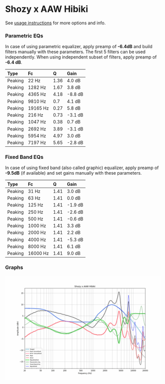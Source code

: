 # Shozy x AAW Hibiki
See [usage instructions](https://github.com/jaakkopasanen/AutoEq#usage) for more options and info.

### Parametric EQs
In case of using parametric equalizer, apply preamp of **-6.4dB** and build filters manually
with these parameters. The first 5 filters can be used independently.
When using independent subset of filters, apply preamp of **-6.4 dB**.

| Type    | Fc       |    Q | Gain    |
|:--------|:---------|:-----|:--------|
| Peaking | 22 Hz    | 1.36 | 4.0 dB  |
| Peaking | 1282 Hz  | 1.67 | 3.8 dB  |
| Peaking | 4365 Hz  | 4.18 | -8.8 dB |
| Peaking | 9810 Hz  | 0.7  | 4.1 dB  |
| Peaking | 19165 Hz | 0.27 | 5.8 dB  |
| Peaking | 216 Hz   | 0.73 | -3.1 dB |
| Peaking | 1047 Hz  | 0.38 | 0.7 dB  |
| Peaking | 2692 Hz  | 3.89 | -3.1 dB |
| Peaking | 5954 Hz  | 4.97 | 3.0 dB  |
| Peaking | 7197 Hz  | 5.65 | -2.8 dB |

### Fixed Band EQs
In case of using fixed band (also called graphic) equalizer, apply preamp of **-9.5dB**
(if available) and set gains manually with these parameters.

| Type    | Fc       |    Q | Gain    |
|:--------|:---------|:-----|:--------|
| Peaking | 31 Hz    | 1.41 | 3.0 dB  |
| Peaking | 63 Hz    | 1.41 | 0.0 dB  |
| Peaking | 125 Hz   | 1.41 | -1.9 dB |
| Peaking | 250 Hz   | 1.41 | -2.6 dB |
| Peaking | 500 Hz   | 1.41 | -0.6 dB |
| Peaking | 1000 Hz  | 1.41 | 3.3 dB  |
| Peaking | 2000 Hz  | 1.41 | 2.2 dB  |
| Peaking | 4000 Hz  | 1.41 | -5.3 dB |
| Peaking | 8000 Hz  | 1.41 | 6.1 dB  |
| Peaking | 16000 Hz | 1.41 | 9.0 dB  |

### Graphs
![](./Shozy%20x%20AAW%20Hibiki.png)